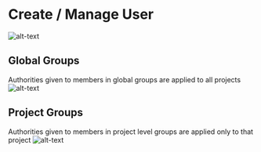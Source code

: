 # Create / Manage User

![alt-text](https://i.postimg.cc/FKdZCCG3/image-3.png)

## Global Groups

Authorities given to members in global groups are applied to all projects
![alt-text](https://i.postimg.cc/QCYt9m5x/image-2.png)

## Project Groups

Authorities given to members in project level groups are applied only to that project
![alt-text](https://i.postimg.cc/Bbm37vQh/image-1.png)  